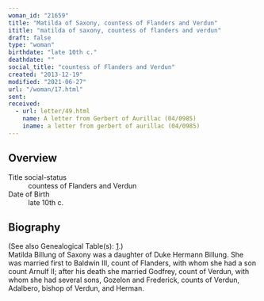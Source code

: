 ```yaml
---
woman_id: "21659"
title: "Matilda of Saxony, countess of Flanders and Verdun"
ititle: "matilda of saxony, countess of flanders and verdun"
draft: false
type: "woman"
birthdate: "late 10th c."
deathdate: ""
social_title: "countess of Flanders and Verdun"
created: "2013-12-19"
modified: "2021-06-27"
url: "/woman/17.html"
sent:
received:
  - url: letter/49.html
    name: A letter from Gerbert of Aurillac (04/0985)
    iname: a letter from gerbert of aurillac (04/0985)
---
```

<h2 class="mt-4">Overview</h2><dt>Title social-status</dt><dd>countess of Flanders and Verdun</dd><dt>Date of Birth</dt><dd>late 10th c.</dd><h2 class="mt-4">Biography</h2>(See also Genealogical Table(s): <a href="/content/genealogy-charlemagne#n17">1</a>.)<br>Matilda Billung of Saxony was a daughter of Duke Hermann Billung.  She was married first to Baldwin III, count of Flanders, with whom she had a son count Arnulf II; after his death she married Godfrey, count of Verdun, with whom she had several sons, Gozelon and Frederick, counts of Verdun, Adalbero, bishop of Verdun, and Herman.
